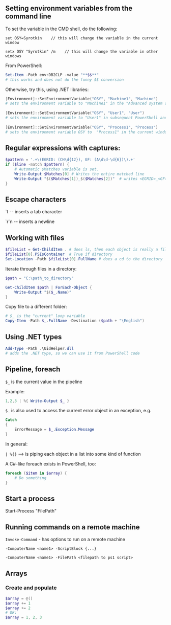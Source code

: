 ## Setting environment variables from the command line
To set the variable in the CMD shell, do the following:

    set OSY=Syrotkin    // this will change the variable in the current window

    setx OSY "Syrotkin" /m    // this will change the variable in other windows

From PowerShell:
```powershell
Set-Item -Path env:DB2CLP -value "**$$**"
# this works and does not do the funny $$ conversion
```

Otherwise, try this, using .NET libraries:

```powershell
[Environment]::SetEnvironmentVariable("OSY", "Machine1", "Machine")
# sets the environment variable to "Machine1" in the "Advanced system settings" (where I would normally set Environment variables)
	
[Environment]::SetEnvironmentVariable("OSY", "User1", "User")
# sets the environment variable to "User1" in subsequent PowerShell and cmd windows
	
[Environment]::SetEnvironmentVariable("OSY", "Process1", "Process")
# sets the environment variable OSY to  "Process1" in the current window (only)
```

## Regular expressions with captures:

```powershell
$pattern = '.+\(EGRID: (CH\d{12}), GF: (A\d\d-\d{6})\).+'
if ($line -match $pattern) {
	# Automatic $Matches variable is set.
	Write-Output $Matches[0] # Writes the entire matched line
	Write-Output "$($Matches[1])_$($Matches[2])"  # writes <EGRID>_<GF>
}
```
	
	
## Escape characters

\`t -- inserts a tab character

\`r`n -- inserts a newline

## Working with files

```powershell
$fileList = Get-ChildItem . # does ls, then each object is really a file, you can query its properties.
$fileList[0].PSIsContainer  # True if directory
Set-Location -Path $fileList[0].FullName # does a cd to the directory
```

Iterate through files in a directory:

```powershell
$path = "C:\path_to_directory"

Get-ChildItem $path | ForEach-Object {
    Write-Output "$($_.Name)" 
}
```

Copy file to a different folder:
```powershell
# $_ is the "current" loop variable
Copy-Item -Path $_.FullName -Destination ($path + "\English")
```


## Using .NET types
```powershell
Add-Type -Path .\UidHelper.dll
# adds the .NET type, so we can use it from PowerShell code
```	


## Pipeline, foreach
`$_` is the current value in the pipeline

Example:
```powershell
1,2,3 | %{ Write-Output $_ } 
```
	
`$_` is also used to access the current error object in an exception, e.g.
```powershell
Catch 
{
	ErrorMessage = $_.Exception.Message
}
```
	
In general:

`| %{}`  --> is piping each object in a list into some kind of function 
	
A C#-like foreach exists in PowerShell, too:
```powershell
foreach ($item in $array) {
	# Do something
}
```

## Start a process
Start-Process "FilePath"


## Running commands on a remote machine

`Invoke-Command` - has options to run on a remote machine

`-ComputerName <name1> -ScriptBlock {...}`

`-ComputerName <name1> -FilePath <filepath to ps1 script>`

## Arrays
### Create and populate
```powershell
$array = @()
$array += 1
$array += 2
# OR:
$array = 1, 2, 3
```